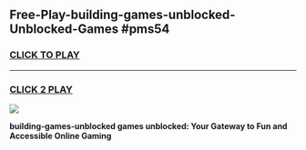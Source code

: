 
## Free-Play-building-games-unblocked-Unblocked-Games #pms54
<h3>
<a href="https://news.freeplayer.one?title=building-games-unblocked&ref=8M">CLICK TO PLAY</a></h3>
<hr>

<h3>
<a href="https://news.freeplayer.one?title=building-games-unblocked&ref=8M">CLICK 2 PLAY</a>
  
</h3>

<a href="https://news.freeplayer.one?title=building-games-unblocked&ref=8M"><img src="https://clearcache.store/games.png"></a>


**building-games-unblocked games unblocked: Your Gateway to Fun and Accessible Online Gaming**
